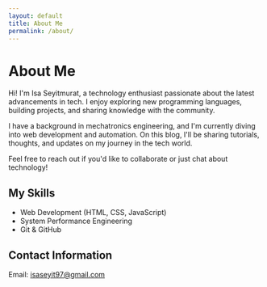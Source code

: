 ```yaml
---
layout: default
title: About Me
permalink: /about/
---
```

# About Me

Hi! I'm Isa Seyitmurat, a technology enthusiast passionate about the latest advancements in tech. I enjoy exploring new programming languages, building projects, and sharing knowledge with the community.

I have a background in mechatronics engineering, and I'm currently diving into web development and automation. On this blog, I'll be sharing tutorials, thoughts, and updates on my journey in the tech world.

Feel free to reach out if you'd like to collaborate or just chat about technology!

## My Skills
- Web Development (HTML, CSS, JavaScript)
- System Performance Engineering
- Git & GitHub

## Contact Information
Email: [isaseyit97@gmail.com](mailto:isaseyit97@gmail.com)

